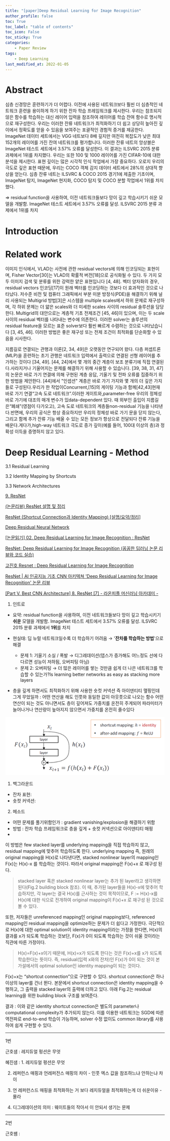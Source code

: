 ```yaml
---
title: "[paper]Deep Residual Learning for Image Recognition"
author_profile: false
toc: True	
toc_label: "table of contents"
toc_icon: False
toc_sticky:	True
categories: 
    - Paper Review
tags: 
    - Deep Learning
last_modified_at: 2022-01-05
---
```


# Abstract

심층 신경망은 훈련하기가 더 어렵다. 이전에 사용된 네트워크보다 훨씬 더 심층적인 네트워크 훈련을 용이하게 하기 위한 잔차 학습 프레임워크를 제시한다. 우리는 참조되지 않은 함수를 학습하는 대신 레이어 입력을 참조하여 레이어를 학습 잔여 함수로 명시적으로 재구성한다. 우리는 이러한 잔류 네트워크가 최적화하기 더 쉽고 상당히 높아진 깊이에서 정확도를 얻을 수 있음을 보여주는 포괄적인 경험적 증거를 제공한다. ImageNet 데이터 세트에서는 VGG 네트보다 8배 깊지만 여전히 복잡도가 낮은 최대 152개의 레이어를 가진 잔여 네트워크를 평가합니다. 이러한 잔류 네트의 앙상블은 ImageNet 테스트 세트에서 3.57% 오류를 달성한다. 이 결과는 ILSVRC 2015 분류 과제에서 1위를 차지했다. 우리는 또한 100 및 1000 레이어를 가진 CIFAR-10에 대한 분석을 제시한다. 표현 깊이는 많은 시각적 인식 작업에서 가장 중요하다. 오로지 우리의 극도로 깊은 표현 때문에, 우리는 COCO 객체 감지 데이터 세트에서 28%의 상대적 향상을 얻는다. 심층 잔류 네트는 ILSVRC & COCO 2015 경기1에 제출한 기초이며, ImageNet 탐지, ImageNet 현지화, COCO 탐지 및 COCO 분할 작업에서 1위를 차지했다.

⇒ residual function을 사용하여, 이전 네트워크들보다 망이 깊고 학습시키기 쉬운 모델을 개발함. ImageNet 테스트 세트에서 3.57% 오류를 달성. ILSVRC 2015 분류 과제에서 1위를 차지

# Introduction

# Related work

이미지 인식에서, VLAD는 사전에 관한 residual vectors에 의해 인코딩되는 표현이며, Fisher Vector[30]는 VLAD의 확률적 버전[18]으로 공식화될 수 있다. 두 가지 모두 이미지 검색 및 분류를 위한 강력한 얕은 표현입니다 [4, 48]. 벡터 양자화의 경우, residual vectors 인코딩[17]이 원래 벡터를 인코딩하는 것보다 더 효과적인 것으로 나타났다. 저수준 비전 및 컴퓨터 그래픽에서 부분 미분 방정식(PDE)을 해결하기 위해 널리 사용되는 Multigrid 방법[3]은 시스템을 multiple scales에서 하위 문제로 재구성하며, 각 하위 문제는 더 얇은 scales와 더 미세한 scales 사이의 residual 솔루션을 담당한다. Multigrid의 대안으로는 계층적 기초 전제조건 [45, 46]이 있으며, 이는 두 scale 사이의 residual 벡터를 나타내는 변수에 의존한다. 이러한 solver는 솔루션의 residual feature을 모르는 표준 solver보다 훨씬 빠르게 수렴하는 것으로 나타났습니다 [3, 45, 46]. 이러한 방법은 좋은 재구성 또는 전제 조건이 최적화를 단순화할 수 있음을 시사한다.

지름길로 연결되는 관행과 이론[2, 34, 49]은 오랫동안 연구되어 왔다. 다층 퍼셉트론(MLP)을 훈련하는 초기 관행은 네트워크 입력에서 출력으로 연결된 선형 레이어를 추가하는 것이다 [34, 49]. [44, 24]에서 몇 개의 중간 계층이 보조 분류기에 직접 연결된다.사라지거나 기울어지는 문제를 해결하기 위해 사용할 수 있습니다. [39, 38, 31, 47]의 논문은 바로 가기 연결에 의해 구현된 계층 응답, 기울기 및 전파 오류를 집중하기 위한 방법을 제안한다. [44]에서 "인셉션" 계층은 바로 가기 가지와 몇 개의 더 깊은 가지들로 구성된다.우리가 한 작업이Concurrent,[15]의 게이팅 기능과 함께[42,43]현재 바로 가기 연결“고속 도로 네트워크”.이러한 게이트와,parameter-free 우리의 정체성 바로 가기에 대조의 매개 변수가 있data-dependent 있다. 때 외부인 출입이 지름길은“폐쇄”(영점이 다가오고), 고속 도로 네트워크의 계층들non-residual 기능을 나타낸다.반면에, 우리의 공식은 항상 중요하지만 우리의 정체성 바로 가기 문을 닫지 않는다, 그리고 함께 추가 잔류 기능 배울 수 있는 모든 정보가 항상으로 전달되다 잔류 기능을 배운다.게다가,high-way 네트워크 극도로 증가 깊이(예를 들어, 100대 이상의 층)과 정확성 이득을 증명하지 않고 있다.

# Deep Residual Learning - Method

3.1 Residual Learning

3.2 Identity Mapping by Shortcuts

3.3 Network Architectures

[9. ResNet](https://89douner.tistory.com/64)

[](https://sike6054.github.io/blog/paper/first-post/)

[(논문리뷰) ResNet 설명 및 정리](https://ganghee-lee.tistory.com/41)

[ResNet (Shortcut Connection과 Identity Mapping) [설명/요약/정리]](https://lv99.tistory.com/25)

[Deep Residual Neural Network](http://incredible.ai/artificial-intelligence/2017/10/28/Deep-Residual-Neural-Network/)

[[논문읽기] 02. Deep Residual Learning for Image Recognition : ResNet](https://leechamin.tistory.com/184)

[ResNet: Deep Residual Learning for Image Recognition (꼼꼼한 딥러닝 논문 리뷰와 코드 실습)](https://www.youtube.com/watch?v=671BsKl8d0E&t=1445s)

[고진호 Resnet : Deep Residual Learning for Image Recognition](https://www.youtube.com/watch?v=JI5kXF_OUkY)

[ResNet | AI 인공지능 기초 CNN 아키텍쳐 'Deep Residual Learning for Image Recognition' 논문 리뷰](https://www.youtube.com/watch?v=QuXIbZAUNJw)

[[Part Ⅴ. Best CNN Architecture] 8. ResNet [7] - 라온피플 머신러닝 아카데미 -](https://m.blog.naver.com/laonple/220793640991)

1. 인트로
- 요약: residual function을 사용하여, 이전 네트워크들보다 망이 깊고 학습시키기 **쉬운** 모델을 개발함. ImageNet 테스트 세트에서 3.57% 오류를 달성. ILSVRC 2015 분류 과제에서 **1위**를 차지
- 현실태: 딥 뉴럴 네트워크일수록 더 학습하기 어려움 → '**잔차를 학습하는 방법**'으로 해결 
  - 문제 1: 기울기 소실 / 폭발 → 디그레데이션(뎁스가 증가해도 어느정도 선에 다다르면 성능이 저하됨, 오버피팅 아님)  
  - 문제 2: 오버피팅 → 
더 많은 레이어를 쌓는 것만큼 쉽게 더 나은 네트워크를 학습할 수 있는가?Is learning better networks as easy as stacking more layers

- 층을 깊게 하면서도 최적화하기 위해 사용한 숏컷 커넥션 즉 아이덴티티 맾핑인데 그게 무었일까 : 어떤 연산을 해도 인풋와 동일한 값이 아웃풋으로 나오는 함수
어떤 연산이 되는 것도 아니면서도 층이 깊어져도 가중치를 온전히 주게되어 파라미터가 늘어나거나 연산량이 높아지지 않으면서 가중치를 온전히 줄수있다    

![Deep%20Residual%20Learning%20for%20Image%20Recognition%204cb499ae32f64441a103a1446268ac91/Untitled.png](Deep%20Residual%20Learning%20for%20Image%20Recognition%204cb499ae32f64441a103a1446268ac91/Untitled.png)

1. 백그라운드
- 잔차 표현: 
- 숏컷 커넥션:  
2. 메소드 
- 어떤 문제를 풀기위함인가 : gradient vanishing/explosion을 해결하기 위함 
- 방법 : 잔차 학습 프레임워크로 층을 깊게 + 숏컷 커넥션으로 아이덴티티 매핑
- 

이 방법은 few stacked layer를 underlying mapping을 직접 학습하지 않고, residual mapping에 맞추어 학습하도록 한다. underlying mapping 즉, 원래의 original mapping을 H(x)로 나타낸다면, stacked nonlinear layer의 mapping인 F(x)는 H(x)-x 를 학습하는 것이다. 따라서 original mapping은 F(x)+x 로 재구성 된다.

> stacked layer 혹은 stacked nonlinear layer는 추가 된 layer라고 생각하면 된다(Fig.2 building block 참조). 이 때, 추가된 layer들을 H(x)-x에 맞추어 학습하지만, 각 layer는 결국 H(x)를 근사하는 것이 목적이므로, F := H(x)-x를 H(x)에 대한 식으로 전개하여 original mapping이 F(x)+x 로 재구성 된 것으로 볼 수 있다.
> 

또한, 저자들은 unreferenced mapping인 original mapping보다, referenced mapping인 residual mapping을 optimize하는 문제가 더 쉽다고 가정한다. 극단적으로 H(x)에 대한 optimal solution이 identity mapping이라는 가정을 한다면, H(x)의 결과를 x가 되도록 학습하는 것보단, F(x)가 0이 되도록 학습하는 것이 쉬울 것이라는 직관에 따른 가정이다.

> H(x)=F(x)+x이기 때문에, H(x)=x가 되도록 한다는 것은 F(x)+x를 x가 되도록 학습한다는 뜻이다. 즉, residual(입력 x와의 잔차)인 F(x)가 0이 되는 것이 본 가설에서의 optimal solution인 identity mapping이 되는 것이다.
> 

F(x)+x는 “shortcut connection”으로 구현할 수 있다. shortcut connection은 하나 이상의 layer를 건너 뛴다. 본문에서 shortcut connection은 identity mapping을 수행하고, 그 출력을 stacked layer의 출력에 더하고 있다. 아래 Fig.2는 residual learning을 위한 building block 구조를 보여준다.

결과 : 이와 같은 identity shortcut connection은 별도의 parameter나 computational complexity가 추가되지 않는다. 이를 이용한 네트워크는 SGD에 따른 역전파로 end-to-end 학습이 가능하며, solver 수정 없이도 common library를 사용하여 쉽게 구현할 수 있다. 

---

1번 

근호샘 : 레지듀얼 펑션은 무엇 

혜진샘 : 1. 레지듀얼 펑션은 무엇

2. 레퍼런스 매핑과 언레퍼전스 매핑의 차이 - 인풋 엑스 값을 참조하느냐 안하는냐 차이  

3. 언 레퍼런스드 매핑을 최적화하는 거 보다 레지듀얼을 최적화하는게 더 쉬운이유 - 몰라 

4. 디그레데이션의 의미 : 웨이트들의 작아서 이 안되서 생기는 문제 

---

2번 

근호쌤 :